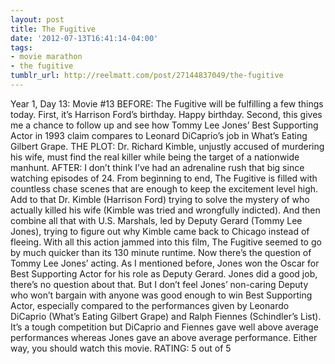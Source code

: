 ```yaml
---
layout: post
title: The Fugitive
date: '2012-07-13T16:41:14-04:00'
tags:
- movie marathon
- the fugitive
tumblr_url: http://reelmatt.com/post/27144837049/the-fugitive
---
```

Year 1, Day 13: Movie #13
BEFORE: The Fugitive will be fulfilling a few things today. First, it’s Harrison Ford’s birthday. Happy birthday. Second, this gives me a chance to follow up and see how Tommy Lee Jones’ Best Supporting Actor in 1993 claim compares to Leonard DiCaprio’s job in What’s Eating Gilbert Grape.
THE PLOT: Dr. Richard Kimble, unjustly accused of murdering his wife, must find the real killer while being the target of a nationwide manhunt.
AFTER: I don’t think I’ve had an adrenaline rush that big since watching episodes of 24. From beginning to end, The Fugitive is filled with countless chase scenes that are enough to keep the excitement level high. Add to that Dr. Kimble (Harrison Ford) trying to solve the mystery of who actually killed his wife (Kimble was tried and wrongfully indicted). And then combine all that with U.S. Marshals, led by Deputy Gerard (Tommy Lee Jones), trying to figure out why Kimble came back to Chicago instead of fleeing. With all this action jammed into this film, The Fugitive seemed to go by much quicker than its 130 minute runtime.
Now there’s the question of Tommy Lee Jones’ acting. As I mentioned before, Jones won the Oscar for Best Supporting Actor for his role as Deputy Gerard. Jones did a good job, there’s no question about that. But I don’t feel Jones’ non-caring Deputy who won’t bargain with anyone was good enough to win Best Supporting Actor, especially compared to the performances given by Leonardo DiCaprio (What’s Eating Gilbert Grape) and Ralph Fiennes (Schindler’s List). It’s a tough competition but DiCaprio and Fiennes gave well above average performances whereas Jones gave an above average performance.
Either way, you should watch this movie.
RATING: 5 out of 5
